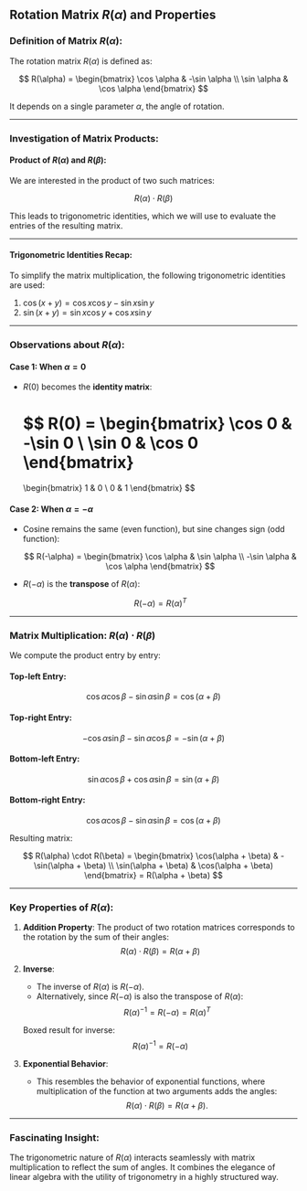 ## Rotation Matrix $R(\alpha)$ and Properties

### Definition of Matrix $R(\alpha)$:
The rotation matrix $R(\alpha)$ is defined as:

$$
R(\alpha) = 
\begin{bmatrix}
\cos \alpha & -\sin \alpha \\
\sin \alpha & \cos \alpha
\end{bmatrix}
$$

It depends on a single parameter $\alpha$, the angle of rotation.

---

### Investigation of Matrix Products:

#### Product of $R(\alpha)$ and $R(\beta)$:
We are interested in the product of two such matrices:

$$
R(\alpha) \cdot R(\beta)
$$

This leads to trigonometric identities, which we will use to evaluate the entries of the resulting matrix.

---

#### Trigonometric Identities Recap:
To simplify the matrix multiplication, the following trigonometric identities are used:

1. $\cos(x + y) = \cos x \cos y - \sin x \sin y$
2. $\sin(x + y) = \sin x \cos y + \cos x \sin y$

---

### Observations about $R(\alpha)$:

#### Case 1: When $\alpha = 0$
- $R(0)$ becomes the **identity matrix**:
  
  $$
  R(0) = 
  \begin{bmatrix}
  \cos 0 & -\sin 0 \\
  \sin 0 & \cos 0
  \end{bmatrix}
  =
  \begin{bmatrix}
  1 & 0 \\
  0 & 1
  \end{bmatrix}
  $$

#### Case 2: When $\alpha = -\alpha$
- Cosine remains the same (even function), but sine changes sign (odd function):
  
  $$
  R(-\alpha) = 
  \begin{bmatrix}
  \cos \alpha & \sin \alpha \\
  -\sin \alpha & \cos \alpha
  \end{bmatrix}
  $$

- $R(-\alpha)$ is the **transpose** of $R(\alpha)$:

  $$
  R(-\alpha) = R(\alpha)^T
  $$

---

### Matrix Multiplication: $R(\alpha) \cdot R(\beta)$

We compute the product entry by entry:

#### Top-left Entry:
$$
\cos \alpha \cos \beta - \sin \alpha \sin \beta = \cos(\alpha + \beta)
$$

#### Top-right Entry:
$$
-\cos \alpha \sin \beta - \sin \alpha \cos \beta = -\sin(\alpha + \beta)
$$

#### Bottom-left Entry:
$$
\sin \alpha \cos \beta + \cos \alpha \sin \beta = \sin(\alpha + \beta)
$$

#### Bottom-right Entry:
$$
\cos \alpha \cos \beta - \sin \alpha \sin \beta = \cos(\alpha + \beta)
$$

Resulting matrix:

$$
R(\alpha) \cdot R(\beta) = 
\begin{bmatrix}
\cos(\alpha + \beta) & -\sin(\alpha + \beta) \\
\sin(\alpha + \beta) & \cos(\alpha + \beta)
\end{bmatrix}
= R(\alpha + \beta)
$$

---

### Key Properties of $R(\alpha)$:

1. **Addition Property**:
   The product of two rotation matrices corresponds to the rotation by the sum of their angles:
   $$
   R(\alpha) \cdot R(\beta) = R(\alpha + \beta)
   $$

2. **Inverse**:
   - The inverse of $R(\alpha)$ is $R(-\alpha)$.
   - Alternatively, since $R(-\alpha)$ is also the transpose of $R(\alpha)$:
     $$
     R(\alpha)^{-1} = R(-\alpha) = R(\alpha)^T
     $$

   Boxed result for inverse:
   $$
   R(\alpha)^{-1} = R(-\alpha)
   $$

3. **Exponential Behavior**:
   - This resembles the behavior of exponential functions, where multiplication of the function at two arguments adds the angles: 
     $$
     R(\alpha) \cdot R(\beta) = R(\alpha + \beta).
     $$

---

### Fascinating Insight:
The trigonometric nature of $R(\alpha)$ interacts seamlessly with matrix multiplication to reflect the sum of angles. It combines the elegance of linear algebra with the utility of trigonometry in a highly structured way.